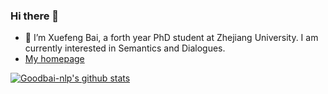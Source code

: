 ### Hi there 👋

- 🔭 I’m Xuefeng Bai, a forth year PhD student at Zhejiang University. I am currently interested in Semantics and Dialogues.
- [My homepage](https://goodbai-nlp.github.io/)

[![Goodbai-nlp's github stats](https://github-readme-stats.vercel.app/api?username=goodbai-nlp&show_icons=true)](https://github-readme-stats.vercel.app/api?username=goodbai-nlp&show_icons=true)
